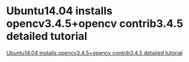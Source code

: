 # Ubuntu14.04 installs opencv3.4.5+opencv contrib3.4.5 detailed tutorial
[Ubuntu14.04 installs opencv3.4.5+opencv contrib3.4.5 detailed tutorial](https://aiwithcloud.com/2022/09/19/ubuntu14-04_installs_opencv3-4-5opencv_contrib3-4-5_detailed_tutorial/)